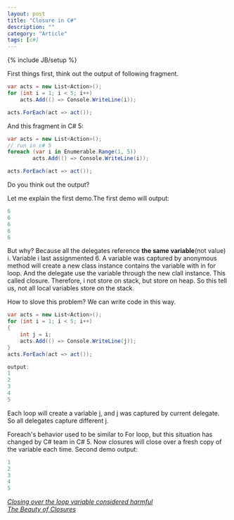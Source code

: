 ```yaml
---
layout: post
title: "Closure in C#"
description: ""
category: "Article"
tags: [c#]
---
```

{% include JB/setup %}

First things first, think out the output of following fragment.

```c#
var acts = new List<Action>();
for (int i = 1; i < 5; i++)
    acts.Add(() => Console.WriteLine(i));

acts.ForEach(act => act());
```

And this fragment in C# 5:

```c#
var acts = new List<Action>();
// run in c# 5
foreach (var i in Enumerable.Range(1, 5))
        acts.Add(() => Console.WriteLine(i));

acts.ForEach(act => act());
```

Do you think out the output?

Let me explain the first demo.The first demo will output:

```c#
6
6
6
6
6
```

But why? Because all the delegates reference **the same variable**(not value) i. Variable i last assignmented 6. A variable was captured by anonymous method will create a new class instance contains the variable with in for loop. And the delegate use the variable through the new clall instance. This called closure. Therefore, i not store on stack, but store on heap. So this tell us, not all local variables store on the stack.

How to slove this problem? We can write code in this way.

```c#
var acts = new List<Action>();
for (int i = 1; i < 5; i++)
{
    int j = i;
    acts.Add(() => Console.WriteLine(j));
}
acts.ForEach(act => act());

output:
1
2
3
4
5
```

Each loop will create a variable j, and j was captured by current delegate. So all delegates capture different j.

Foreach's behavior used to be similar to For loop, but this situation has changed by C# team in C# 5. Now closures will close over a fresh copy of the variable each time.
Second demo output:

```c#
1
2
3
4
5
```

[*Closing over the loop variable considered harmful*](http://ericlippert.com/2009/11/12/closing-over-the-loop-variable-considered-harmful-part-one/)   
[*The Beauty of Closures*](http://csharpindepth.com/Articles/Chapter5/Closures.aspx)
